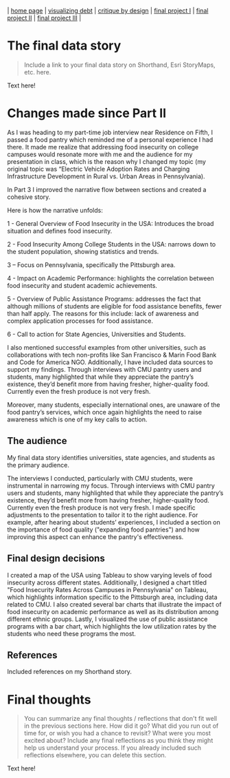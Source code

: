| [home page](https://mashaandreieva.github.io/My-Portfolio/) | [visualizing debt](visualizing-government-debt) | [critique by design](critique-by-design) | [final project I](final-project-part-one) | [final project II](final-project-part-two) | [final project III](final-project-part-three) |

# The final data story
> Include a link to your final data story on Shorthand, Esri StoryMaps, etc. here. 

Text here!

# Changes made since Part II

As I was heading to my part-time job interview near Residence on Fifth, I passed a food pantry which reminded me of a personal experience I had there. It made me realize that addressing food insecurity on college campuses would resonate more with me and the audience for my presentation in class, which is the reason why I changed my topic (my original topic was “Electric Vehicle Adoption Rates and Charging Infrastructure Development in Rural vs. Urban Areas in Pennsylvania). 

In Part 3 I improved the narrative flow between sections and created a cohesive story.

Here is how the narrative unfolds: 

1 - General Overview of Food Insecurity in the USA: Introduces the broad situation and defines food insecurity.

2 - Food Insecurity Among College Students in the USA: narrows down to the student population, showing statistics and trends.

3 – Focus on Pennsylvania, specifically the Pittsburgh area.

4 - Impact on Academic Performance: highlights the correlation between food insecurity and student academic achievements.

5 - Overview of Public Assistance Programs: addresses the fact that although millions of students are eligible for food assistance benefits, fewer than half apply. The reasons for this include: lack of awareness and complex application processes for food assistance. 

6 - Call to action for State Agencies, Universities and Students. 

I also mentioned successful examples from other universities, such as collaborations with tech non-profits like San Francisco & Marin Food Bank and Code for America NGO. Additionally, I have included data sources to support my findings. 
Through interviews with CMU pantry users and students, many highlighted that while they appreciate the pantry’s existence, they’d benefit more from having fresher, higher-quality food.  Currently even the fresh produce is not very fresh. 

Moreover, many students, especially international ones, are unaware of the food pantry’s services, which once again highlights the need to raise awareness which is one of my key calls to action.

## The audience

My final data story identifies universities, state agencies, and students as the primary audience. 

The interviews I conducted, particularly with CMU students, were instrumental in narrowing my focus. Through interviews with CMU pantry users and students, many highlighted that while they appreciate the pantry’s existence, they’d benefit more from having fresher, higher-quality food.  Currently even the fresh produce is not very fresh. I made specific adjustments to the presentation to tailor it to the right audience. For example, after hearing about students’ experiences, I included a section on the importance of food quality ("expanding food pantries") and how improving this aspect can enhance the pantry's effectiveness.


## Final design decisions

I created a map of the USA using Tableau to show varying levels of food insecurity across different states. Additionally, I designed a chart titled "Food Insecurity Rates Across Campuses in Pennsylvania" on Tableau, which highlights information specific to the Pittsburgh area, including data related to CMU. I also created several bar charts that illustrate the impact of food insecurity on academic performance as well as its distribution among different ethnic groups. Lastly, I visualized the use of public assistance programs with a bar chart, which highlights the low utilization rates by the students who need these programs the most.

## References

Included references on my Shorthand story.

# Final thoughts
> You can summarize any final thoughts / reflections that don't fit well in the previous sections here.  How did it go?  What did you run out of time for, or wish you had a chance to revisit?  What were you most excited about?  Include any final reflections as you think they might help us understand your process.  If you already included such reflections elsewhere, you can delete this section. 

Text here!
